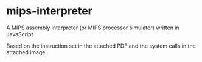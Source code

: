 # mips-interpreter
A MIPS assembly interpreter (or MIPS processor simulator) written in JavaScript

Based on the instruction set in the attached PDF and the system calls in the attached image

